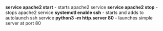 **service apache2 start** - starts apache2 service
**service apache2 stop** - stops apache2 service
**systemctl enable ssh** - starts and adds to autolaunch ssh service
**python3 -m http.server 80** - launches simple server at port 80
